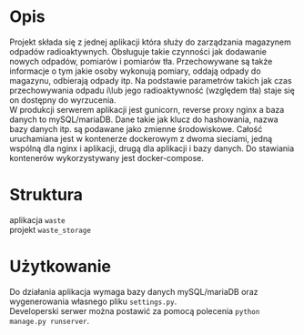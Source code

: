 # Opis
Projekt składa się z jednej aplikacji która służy do zarządzania magazynem odpadów radioaktywnych. Obsługuje takie czynności jak dodawanie nowych odpadów, pomiarów i pomiarów tła.
Przechowywane są także informacje o tym jakie osoby wykonują pomiary, oddają odpady do magazynu, odbierają odpady itp. 
Na podstawie parametrów takich jak czas przechowywania odpadu i\lub jego radioaktywność (względem tła) staje się on dostępny do wyrzucenia.  
W produkcji serwerem aplikacji jest gunicorn, reverse proxy nginx a baza danych to mySQL/mariaDB. Dane takie jak klucz do hashowania, nazwa bazy danych itp. są podawane jako zmienne środowiskowe. Całość uruchamiana jest w kontenerze dockerowym z dwoma sieciami, jedną wspólną dla nginx i aplikacji, drugą dla aplikacji i bazy danych. Do stawiania kontenerów wykorzystywany jest docker-compose.      

# Struktura

aplikacja `waste`  
projekt `waste_storage`

# Użytkowanie  
Do działania aplikacja wymaga bazy danych mySQL/mariaDB oraz wygenerowania własnego pliku `settings.py`.  
Developerski serwer można postawić za pomocą polecenia `python manage.py runserver`.  

